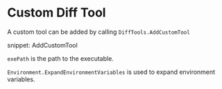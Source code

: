 # Custom Diff Tool

A custom tool can be added by calling `DiffTools.AddCustomTool`

snippet: AddCustomTool

`exePath` is the path to the executable.

`Environment.ExpandEnvironmentVariables` is used to expand environment variables.